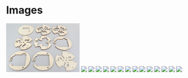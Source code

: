 # Images

[<img src="https://raw.githubusercontent.com/deltarobotone/image_database/master/layers_wood/layers_wood%20(1).PNG" width="200">](https://raw.githubusercontent.com/deltarobotone/image_database/blob/master/layers_wood/layers_wood%20(1).PNG)
[<img src="https://raw.githubusercontent.com/deltarobotone/image_database/blob/master/layers_wood/layers_wood%20(2).PNG" width="200">](https://raw.githubusercontent.com/deltarobotone/image_database/blob/master/layers_wood/layers_wood%20(2).PNG)
[<img src="https://raw.githubusercontent.com/deltarobotone/image_database/blob/master/layers_wood/layers_wood%20(3).PNG" width="200">](https://raw.githubusercontent.com/deltarobotone/image_database/blob/master/layers_wood/layers_wood%20(3).PNG)
[<img src="https://raw.githubusercontent.com/deltarobotone/image_database/blob/master/layers_wood/layers_wood%20(4).PNG" width="200">](https://raw.githubusercontent.com/deltarobotone/image_database/blob/master/layers_wood/layers_wood%20(4).PNG)
[<img src="https://raw.githubusercontent.com/deltarobotone/image_database/blob/master/layers_wood/layers_wood%20(5).PNG" width="200">](https://raw.githubusercontent.com/deltarobotone/image_database/blob/master/layers_wood/layers_wood%20(5).PNG)
[<img src="https://raw.githubusercontent.com/deltarobotone/image_database/blob/master/layers_wood/layers_wood%20(6).PNG" width="200">](https://raw.githubusercontent.com/deltarobotone/image_database/blob/master/layers_wood/layers_wood%20(6).PNG)
[<img src="https://raw.githubusercontent.com/deltarobotone/image_database/blob/master/layers_wood/layers_wood%20(7).PNG" width="200">](https://raw.githubusercontent.com/deltarobotone/image_database/blob/master/layers_wood/layers_wood%20(7).PNG)
[<img src="https://raw.githubusercontent.com/deltarobotone/image_database/blob/master/layers_wood/layers_wood%20(8).PNG" width="200">](https://raw.githubusercontent.com/deltarobotone/image_database/blob/master/layers_wood/layers_wood%20(8).PNG)
[<img src="https://raw.githubusercontent.com/deltarobotone/image_database/blob/master/layers_wood/layers_wood%20(9).PNG" width="200">](https://raw.githubusercontent.com/deltarobotone/image_database/blob/master/layers_wood/layers_wood%20(9).PNG)
[<img src="https://raw.githubusercontent.com/deltarobotone/image_database/blob/master/layers_wood/layers_wood%20(10).PNG" width="200">](https://raw.githubusercontent.com/deltarobotone/image_database/blob/master/layers_wood/layers_wood%20(10).PNG)
[<img src="https://raw.githubusercontent.com/deltarobotone/image_database/blob/master/layers_wood/layers_wood%20(11).PNG" width="200">](https://raw.githubusercontent.com/deltarobotone/image_database/blob/master/layers_wood/layers_wood%20(11).PNG)
[<img src="https://raw.githubusercontent.com/deltarobotone/image_database/blob/master/layers_wood/layers_wood%20(12).PNG" width="200">](https://raw.githubusercontent.com/deltarobotone/image_database/blob/master/layers_wood/layers_wood%20(12).PNG)
[<img src="https://raw.githubusercontent.com/deltarobotone/image_database/blob/master/layers_wood/layers_wood%20(13).PNG" width="200">](https://raw.githubusercontent.com/deltarobotone/image_database/blob/master/layers_wood/layers_wood%20(13).PNG)
[<img src="https://raw.githubusercontent.com/deltarobotone/image_database/blob/master/layers_wood/layers_wood%20(14).PNG" width="200">](https://raw.githubusercontent.com/deltarobotone/image_database/blob/master/layers_wood/layers_wood%20(14).PNG)
[<img src="https://raw.githubusercontent.com/deltarobotone/image_database/blob/master/layers_wood/layers_wood%20(15).PNG" width="200">](https://githubusercontent.com/deltarobotone/image_database/blob/master/layers_wood/layers_wood%20(15).PNG)
